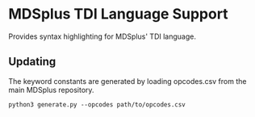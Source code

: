 # MDSplus TDI Language Support

Provides syntax highlighting for MDSplus' TDI language.

## Updating

The keyword constants are generated by loading opcodes.csv from the main MDSplus repository.

```
python3 generate.py --opcodes path/to/opcodes.csv
```
